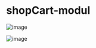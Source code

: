 # shopCart-modul
![image](https://user-images.githubusercontent.com/49655751/147057656-6681db00-7597-4a0d-9e79-ea47459b9213.png)

![image](https://user-images.githubusercontent.com/49655751/147057706-cfe8310c-cca7-401c-895a-fb80ea613b2a.png)

